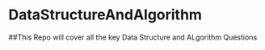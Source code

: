 # DataStructureAndAlgorithm

##This Repo will cover all the key Data Structure and ALgorithm Questions 
